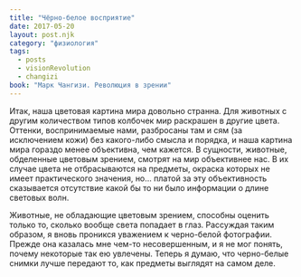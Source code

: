 ```yaml
---
title: "Чёрно-белое восприятие"
date: 2017-05-20
layout: post.njk
category: "физиология"
tags:
  - posts
  - visionRevolution
  - changizi
book: "Марк Чангизи. Революция в зрении"
---
```


Итак, наша цветовая картина мира довольно странна. Для животных с другим количеством типов колбочек мир раскрашен в другие цвета. Оттенки, воспринимаемые нами, разбросаны там и сям (за исключением кожи) без какого-либо смысла и порядка, и наша картина мира гораздо менее объективна, чем кажется. В сущности, животные, обделенные цветовым зрением, смотрят на мир объективнее нас. В их случае цвета не отбрасываются на предметы, окраска которых не имеет практического значения, но… платой за эту объективность сказывается отсутствие какой бы то ни было информации о длине световых волн.

Животные, не обладающие цветовым зрением, способны оценить только то, сколько вообще света попадает в глаз. Рассуждая таким образом, я вновь проникся уважением к черно-белой фотографии. Прежде она казалась мне чем-то несовершенным, и я не мог понять, почему некоторые так ею увлечены. Теперь я думаю, что черно-белые снимки лучше передают то, как предметы выглядят на самом деле.
